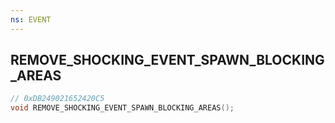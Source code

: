 ```yaml
---
ns: EVENT
---
```

## REMOVE_SHOCKING_EVENT_SPAWN_BLOCKING_AREAS

```c
// 0xDB249021652420C5
void REMOVE_SHOCKING_EVENT_SPAWN_BLOCKING_AREAS();
```

